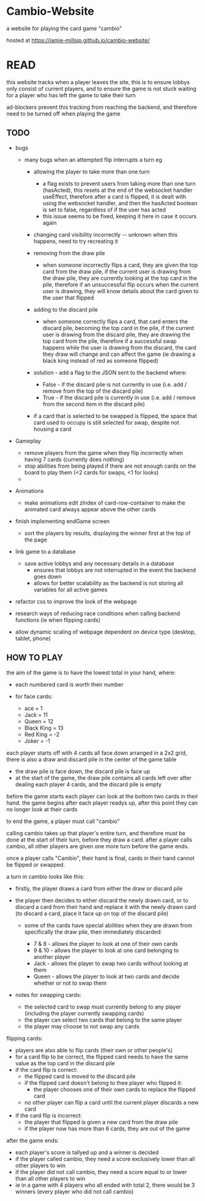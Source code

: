 # Cambio-Website

a website for playing the card game "cambio"

hosted at https://jamie-millsip.github.io/cambio-website/

# READ

this website tracks when a player leaves the site, this is to ensure lobbys only consist of current players, and to ensure the game is not stuck waiting for a player who has left the game to take their turn

ad-blockers prevent this tracking from reaching the backend, and therefore need to be turned off when playing the game

## TODO

- bugs

  - many bugs when an attempted flip interrupts a turn eg

    - allowing the player to take more than one turn
      - a flag exists to prevent users from taking more than one turn (hasActed), this resets at the end of the websocket handler useEffect, therefore after a card is flipped, it is dealt with using the websocket handler, and then the hasActed boolean is set to false, regardless of if the user has acted
      - this issue seems to be fixed, keeping it here in case it occurs again
    - changing card visibility incorrectly -- unknown when this happens, need to try recreating it
    - removing from the draw pile
      - when someone incorrectly flips a card, they are given the top card from the draw pile, if the current user is drawing from the draw pile, they are currently looking at the top card in the pile, therefore if an unsuccessful flip occurs when the current user is drawing, they will know details about the card given to the user that flipped
    - adding to the discard pile
      - when someone correctly flips a card, that card enters the discard pile, becoming the top card in the pile, if the current user is drawing from the discard pile, they are drawing the top card from the pile, therefore if a successful swap happens while the user is drawing from the discard, the card they draw will change and can affect the game (ie drawing a black king instead of red as someone flipped)
    - solution - add a flag to the JSON sent to the backend where:

      - False - if the discard pile is not currently in use (i.e. add / remove from the top of the discard pile)
      - True - if the discard pile is currently in use (i.e. add / remove from the second item in the discard pile)

    - if a card that is selected to be swapped is flipped, the space that card used to occupy is still selected for swap, despite not housing a card

- Gameplay

  - remove players from the game when they flip incorrectly when having 7 cards (currently does nothing)
  - stop abilities from being played if there are not enough cards on the board to play them (<2 cards for swaps, <1 for looks)
  -

- Animations

  - make animations edit zIndex of card-row-container to make the animated card always appear above the other cards

- finish implementing endGame screen

  - sort the players by results, displaying the winner first at the top of the page

- link game to a database

  - save active lobbys and any necessary details in a database
    - ensures that lobbys are not interrupted in the event the backend goes down
    - allows for better scalability as the backend is not storing all variables for all active games

- refactor css to improve the look of the webpage

- research ways of reducing race conditions when calling backend functions (ie when flipping cards)
- allow dynamic scaling of webpage dependent on device type (desktop, tablet, phone)

## HOW TO PLAY

the aim of the game is to have the lowest total in your hand, where:

- each numbered card is worth their number
- for face cards:

  - ace = 1
  - Jack = 11
  - Queen = 12
  - Black King = 13
  - Red King = -2
  - Joker = -1

each player starts off with 4 cards all face down arranged in a 2x2 grid, there is also a draw and discard pile in the center of the game table

- the draw pile is face down, the discard pile is face up
- at the start of the game, the draw pile contains all cards left over after dealing each player 4 cards, and the discard pile is empty

before the game starts each player can look at the bottom two cards in their hand.
the game begins after each player readys up, after this point they can no longer look at their cards

to end the game, a player must call "cambio"

calling cambio takes up that player's entire turn, and therefore must be done at the start of their turn, before they draw a card. after a player calls cambio, all other players are given one more turn before the game ends.

once a player calls "Cambio", their hand is final, cards in their hand cannot be flipped or swapped.

a turn in cambio looks like this:

- firstly, the player draws a card from either the draw or discard pile
- the player then decides to either discard the newly drawn card, or to discard a card from their hand and replace it with the newly drawn card (to discard a card, place it face up on top of the discard pile)

  - some of the cards have special abilities when they are drawn from specifically the draw pile, then immediately discarded:

    - 7 & 8 - allows the player to look at one of their own cards
    - 9 & 10 - allows the player to look at one card belonging to another player
    - Jack - allows the player to swap two cards without looking at them
    - Queen - allows the player to look at two cards and decide whether or not to swap them

- notes for swapping cards:

  - the selected card to swap must currently belong to any player (including the player currently swapping cards)
  - the player can select two cards that belong to the same player
  - the player may choose to not swap any cards

flipping cards:

- players are also able to flip cards (their own or other people's)
- for a card flip to be correct, the flipped card needs to have the same value as the top card in the discard pile
- if the card flip is correct:
  - the flipped card is moved to the discard pile
  - if the flipped card doesn't belong to thee player who flipped it:
    - the player chooses one of their own cards to replace the flipped card
  - no other player can flip a card until the current player discards a new card
- if the card flip is incorrect:
  - the player that flipped is given a new card from the draw pile
  - if the player now has more than 6 cards, they are out of the game

after the game ends:

- each player's score is tallyed up and a winner is decided
- if the player called cambio, they need a score exclusively lower than all other players to win
- if the player did not call cambio, they need a score equal to or lower than all other players to win
- ie in a game with 4 players who all ended with total 2, there would be 3 winners (every player who did not call cambio)

